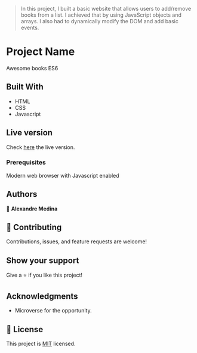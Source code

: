
> In this project, I built a basic website that allows users to add/remove books from a list. I achieved that by using JavaScript objects and arrays. I also had to dynamically modify the DOM and add basic events.

# Project Name

Awesome books ES6

## Built With

- HTML
- CSS
- Javascript

## Live version
Check [here](https://alexmedinasf.github.io/awesome-books-es6/) the live version.

### Prerequisites

Modern web browser with Javascript enabled

## Authors

👤 **Alexandre Medina**


## 🤝 Contributing

Contributions, issues, and feature requests are welcome!


## Show your support

Give a ⭐️ if you like this project!

## Acknowledgments

- Microverse for the opportunity.

## 📝 License

This project is [MIT](./MIT.md) licensed.
